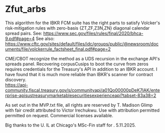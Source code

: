 # Zfut_arbs

This algorithm for the IBKR FCM suite has the right parts to satisfy Volcker's risk-mitigation rules with zero-basis {ZT,ZF,Z3N,ZN} diagonal calendar spread pairs.
See: https://www.sec.gov/files/rules/final/2020/bhca-9.pdf#page=4
See  also: https://www.cftc.gov/sites/default/files/idc/groups/public/@newsroom/documents/file/volckerrule_factsheet_final.pdf#page=2

CME/CBOT recognize the method as a UDS recursion in the exchange API's spreads panel. Recovering corpusCusips to boot the curve from zeros requires credentials for the Treasury's API in addition to an IBKR account. I have found that it is much more reliable than IBKR's scanner for contract discovery.  
https://api-community.fiscal.treasury.gov/s/communityapi/a01Qo00000pDeK7IAK/enterprise-apisustreasurymarketablesecuritiesexperienceapi?tabset-83a38=2

As set out in the MVP.txt file, all rights are reserved by T. Madison Glimp with fair credit attributed to Victor Irechukwu.
Use with attribution permitted permitted on request. Commercial licenses available.

Big thanks to the U. IL at Chicago's MSc-Fin staff for .
5.11.2025.
